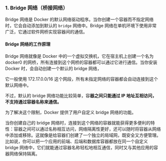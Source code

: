 ### 1. Bridge 网络（桥接网络）

Bridge 网络是 Docker 的默认网络驱动程序。当你创建一个容器而不指定网络时，它会自动添加到默认的 `bridge` 网络中。Bridge 网络在单机环境下使用非常广泛，它通过软件网桥实现容器间的通信。
#### Bridge 网络的工作原理

Bridge 网络就像是 Docker 中的一个虚拟交换机，它在宿主机上创建一个名为 docker0 的网桥，所有连接到这个网桥的容器都可以通过它进行通信。当你安装 Docker 时，会自动创建一个默认的 bridge 网络，

它一般使用 172.17.0.0/16 这个网段，所有未指定网络的容器都会自动连接到这个默认网络中。

不过，默认的 bridge 网络功能比较简单，容**器之间只能通过 IP 地址互相访问，不支持通过容器名称来通信。**

  

为了解决这个限制，Docker 提供了用户自定义 bridge 网络的功能。

当你创建自己的 bridge 网络时，连接到这个网络的容器就能获得更多便利的特性：容器之间可以通过名称相互访问，网络隔离性更好，还可以随时将容器从网络中添加或移除。这就像是给容器们创建了一个独立的局域网，既安全又方便管理。比如说，你可以把一个应用的前端、后端和数据库容器都放在同一个自定义 bridge 网络中，它们就能通过容器名称轻松地相互通信，同时又与其他应用的容器网络保持隔离。